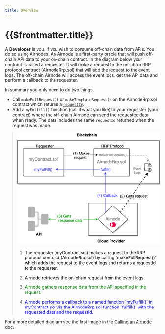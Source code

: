```yaml
---
title: Overview
---
```


# {{$frontmatter.title}}

<VersionWarning/> A **Developer** is you, if you wish to consume off-chain data from APIs. You do so using Airnodes. An Airnode is a first-party oracle that will push off-chain API data to your on-chain contract. In the diagram below your contract is called a requester. It will make a request to the on-chain RRP protocol contract (AirnodeRrp.sol) that will add the request to the event logs. The off-chain Airnode will access the event logs, get the API data and perform a callback to the requester.

In summary you only need to do two things.

- Call `makeFullRequest()` or `makeTemplateRequest()` on the AirnodeRrp.sol contract which returns a [`requestId`](../concepts/request.md#requestid).
- Add a `myFulfill()` function (call it what you like) to your requester (your contract) where the off-chain Airnode can send the requested data when ready. The data includes the same `requestId` returned when the request was made.

> ![call](../assets/images/developer-overview.png)
> 
> 1. <p class="diagram-line" style="color:black;">The requester (myContract.sol) makes a request to the RRP protocol contract (AirnodeRrp.sol) by calling `makeFullRequest()` which adds the request to the event logs and returns a requestId to the requester.</p>
> 2. <p class="diagram-line" style="color:black;">Airnode retrieves the on-chain request from the event logs.</p>
> 3. <p class="diagram-line" style="color:green;">Airnode gathers response data from the API specified in the request.</p>
> 4. <p class="diagram-line" style="color:blue;">Airnode performs a callback to a named function `myFulfill()` in myContract.sol via the AirnodeRrp.sol function `fulfill()` with the requested data and the requestId.</p>

For a more detailed diagram see the first image in the [Calling an Airnode](./call-an-airnode.md) doc.
